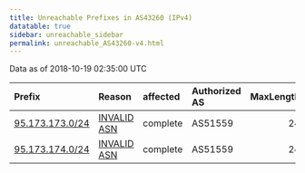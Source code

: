 ```yaml
---
title: Unreachable Prefixes in AS43260 (IPv4)
datatable: true
sidebar: unreachable_sidebar
permalink: unreachable_AS43260-v4.html
---
```


Data as of 2018-10-19 02:35:00 UTC


<div class="datatable-begin"></div>

| Prefix                                                   | Reason                                                                                                 | affected   | Authorized AS   |   MaxLength | Anchor                                         |   unreachable /24s |
|:---------------------------------------------------------|:-------------------------------------------------------------------------------------------------------|:-----------|:----------------|------------:|:-----------------------------------------------|-------------------:|
| [95.173.173.0/24](https://stat.ripe.net/95.173.173.0/24) | [INVALID ASN](https://rpki-validator.ripe.net/announcement-preview?asn=AS43260&prefix=95.173.173.0/24) | complete   | AS51559         |          24 | [RIPE](unreachable_RIPE_NCC_RPKI_Root-v4.html) |                  1 |
| [95.173.174.0/24](https://stat.ripe.net/95.173.174.0/24) | [INVALID ASN](https://rpki-validator.ripe.net/announcement-preview?asn=AS43260&prefix=95.173.174.0/24) | complete   | AS51559         |          24 | [RIPE](unreachable_RIPE_NCC_RPKI_Root-v4.html) |                  1 |

<div class="datatable-end"></div>